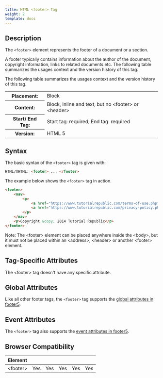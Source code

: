 ```yaml
---
title: HTML <footer> Tag
weight: 2
template: docs
---	
```

## Description

The `<footer>` element represents the footer of a document or a section.

A footer typically contains information about the author of the document, copyright information, links to related documents etc. The following table summarizes the usages context and the version history of this tag.

The following table summarizes the usages context and the version history of this tag.

<table style="width:100%">
  <tr>
    <th>Placement:</th>
    <td>Block</td>
  </tr>
  <tr>
    <th>Content:</th>
    <td>Block, Inline and text, but no &lt;footer&gt; or &lt;header&gt;</td>
  </tr>
  <tr>
    <th>Start/ End Tag:</th>
    <td>Start tag: required, End tag: required</td>
  </tr>
    <tr>
    <th>Version:</th>
    <td>HTML 5</td>
  </tr>
</table>	


## Syntax

The basic syntax of the `<footer>` tag is given with:

```html
HTML/XHTML: <footer> ... </footer>
```

The example below shows the `<footer>` tag in action.

```html
<footer>
	<nav>
		<p>
			<a href="https://www.tutorialrepublic.com/terms-of-use.php">Terms of Use</a> |
			<a href="https://www.tutorialrepublic.com/privacy-policy.php">Privacy Policy</a>
		</p>
	</nav>
	<p>Copyright &copy; 2014 Tutorial Republic</p>
</footer>                            
```
<div class="note">
<p>Note: The &lt;footer&gt; element can be placed anywhere inside the &lt;body&gt;, but it must not be placed within an &lt;address&gt;, &lt;header&gt; or another &lt;footer&gt; element.</p>
</div>

## Tag-Specific Attributes
The &lt;footer&gt; tag doesn't have any specific attribute.


## Global Attributes

Like all other footer tags, the `<footer>` tag supports the [global attributes in footer5](https://www.tutorialrepublic.com/footer-reference/footer5-global-attributes.php).

## Event Attributes

The `<footer>` tag also supports the [event attributes in footer5](https://www.tutorialrepublic.com/footer-reference/footer5-event-attributes.php).
## Browser Compatibility
|  Element |<i class="cfooterome"></i>    | <i class="ie"></i>   | <i class="firefox"></i>   |  <i class="safari"></i>  | <i class="opera"></i>   |
| ------------ | ------------ | ------------ | ------------ | ------------ | ------------ |
| &lt;footer&gt;  |Yes   |Yes   |Yes   |Yes   |Yes   |

